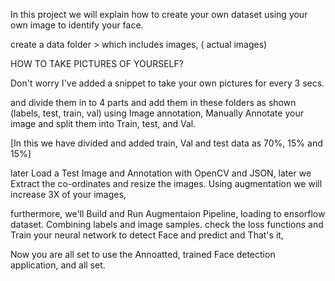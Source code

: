 
In this project we will explain how to create your own dataset using your own image to identify your face.

create a data folder > which includes images, ( actual images)

HOW TO TAKE PICTURES OF YOURSELF?

Don't worry I've added a snippet to take your own pictures for every 3 secs.

and divide them in to 4 parts and add them in these folders as shown (labels, test, train, val)
using Image annotation, Manually Annotate your image and split them into Train, test, and Val.

[In this we have divided and added train, Val and test data as 70%, 15% and 15%]

later Load a Test Image and Annotation with OpenCV and JSON, later we Extract the co-ordinates and resize the images. Using augmentation we will increase 3X of your images,

furthermore, we'll Build and Run Augmentaion Pipeline, loading to ensorflow dataset.
Combining labels and image samples. check the loss functions and Train your neural network to detect Face and predict and That's it,

Now you are all set to use the Annoatted, trained Face detection application, and all set.

